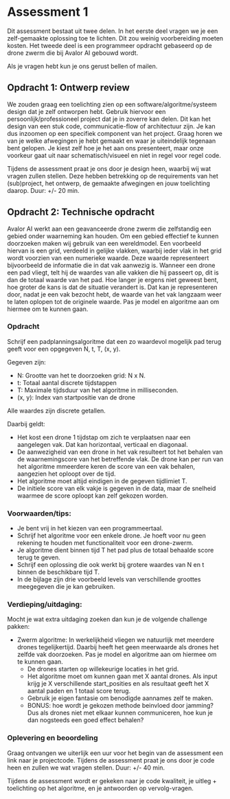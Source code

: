 # Assessment 1

Dit assessment bestaat uit twee delen. In het eerste deel vragen we je een zelf-gemaakte oplossing toe te lichten. Dit zou weinig voorbereiding moeten kosten. Het tweede deel is een programmeer opdracht gebaseerd op de drone zwerm die bij Avalor AI gebouwd wordt.

Als je vragen hebt kun je ons gerust bellen of mailen.

## Opdracht 1: Ontwerp review

We zouden graag een toelichting zien op een software/algoritme/systeem design dat je zelf ontworpen hebt. Gebruik hiervoor een persoonlijk/professioneel project dat je in zoverre kan delen. Dit kan het design van een stuk code, communicatie-flow of architectuur zijn. Je kan dus inzoomen op een specifiek component van het project. Graag horen we van je welke afwegingen je hebt gemaakt en waar je uiteindelijk tegenaan bent gelopen. Je kiest zelf hoe je het aan ons presenteert, maar onze voorkeur gaat uit naar schematisch/visueel en niet in regel voor regel code.

Tijdens de assessment praat je ons door je design heen, waarbij wij wat vragen zullen stellen. Deze hebben betrekking op de requirements van het (sub)project, het ontwerp, de gemaakte afwegingen en jouw toelichting daarop. Duur: +/- 20 min.

## Opdracht 2: Technische opdracht

Avalor AI werkt aan een geavanceerde drone zwerm die zelfstandig een gebied onder waarneming kan houden. Om een gebied effectief te kunnen doorzoeken maken wij gebruik van een wereldmodel. Een voorbeeld hiervan is een grid, verdeeld in gelijke vlakken, waarbij ieder vlak in het grid wordt voorzien van een numerieke waarde. Deze waarde representeert bijvoorbeeld de informatie die in dat vak aanwezig is. Wanneer een drone een pad vliegt, telt hij de waardes van alle vakken die hij passeert op, dit is dan de totaal waarde van het pad. Hoe langer je ergens niet geweest bent, hoe groter de kans is dat de situatie verandert is. Dat kan je representeren door, nadat je een vak bezocht hebt, de waarde van het vak langzaam weer te laten oplopen tot de originele waarde. Pas je model en algoritme aan om hiermee om te kunnen gaan.

### Opdracht

Schrijf een padplanningsalgoritme dat een zo waardevol mogelijk pad terug geeft voor een opgegeven N, t, T, (x, y).

Gegeven zijn:

- N: Grootte van het te doorzoeken grid: N x N.
- t: Totaal aantal discrete tijdstappen
- T: Maximale tijdsduur van het algoritme in milliseconden.
- (x, y): Index van startpositie van de drone

Alle waardes zijn discrete getallen.

Daarbij geldt:

- Het kost een drone 1 tijdstap om zich te verplaatsen naar een aangelegen vak. Dat kan horizontaal, verticaal en diagonaal.
- De aanwezigheid van een drone in het vak resulteert tot het behalen van de waarnemingscore van het betreffende vlak. De drone kan per run van het algoritme mmeerdere keren de score van een vak behalen, aangezien het oploopt over de tijd. 
- Het algoritme moet altijd eindigen in de gegeven tijdlimiet T.
- De initiele score van elk vakje is gegeven in de data, maar de snelheid waarmee de score oploopt kan zelf gekozen worden. 

### Voorwaarden/tips:

- Je bent vrij in het kiezen van een programmeertaal.
- Schrijf het algoritme voor een enkele drone. Je hoeft voor nu geen rekening te houden met functionaliteit voor een drone-zwerm.
- Je algoritme dient binnen tijd T het pad plus de totaal behaalde score terug te geven.
- Schrijf een oplossing die ook werkt bij grotere waardes van N en t binnen de beschikbare tijd T.
- In de bijlage zijn drie voorbeeld levels van verschillende groottes meegegeven die je kan gebruiken.

### Verdieping/uitdaging:

Mocht je wat extra uitdaging zoeken dan kun je de volgende challenge pakken:

- Zwerm algoritme: In werkelijkheid vliegen we natuurlijk met meerdere drones tegelijkertijd. Daarbij heeft het geen meerwaarde als drones het zelfde vak doorzoeken. Pas je model en algoritme aan om hiermee om te kunnen gaan.
  - De drones starten op willekeurige locaties in het grid.
  - Het algoritme moet om kunnen gaan met X aantal drones. Als input krijg je X verschillende start_posities en als resultaat geeft het X aantal paden en 1 totaal score terug.
  - Gebruik je eigen fantasie om benodigde aannames zelf te maken.
  - BONUS: hoe wordt je gekozen methode beinvloed door jamming? Dus als drones niet met elkaar kunnen communiceren, hoe kun je dan nogsteeds een goed effect behalen? 

### Oplevering en beoordeling

Graag ontvangen we uiterlijk een uur voor het begin van de assessment een link naar je projectcode. Tijdens de assessment praat je ons door je code heen en zullen we wat vragen stellen. Duur: +/- 40 min.

Tijdens de assessment wordt er gekeken naar je code kwaliteit, je uitleg + toelichting op het algoritme, en je antwoorden op vervolg-vragen.
